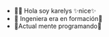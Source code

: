 - 👋😊 Hola soy karelys ✨nice✨
- 🐝 Ingeniera era en formación🐝
- 🌱Actual mente programando🌱 

<!---
karennice9/karennice9 is a ✨ special ✨ repository because its `README.md` (this file) appears on your GitHub profile.
You can click the Preview link to take a look at your changes.
--->
